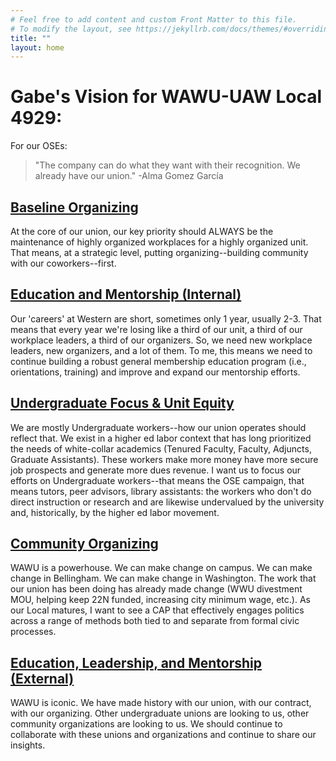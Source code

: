```yaml
---
# Feel free to add content and custom Front Matter to this file.
# To modify the layout, see https://jekyllrb.com/docs/themes/#overriding-theme-defaults
title: ""
layout: home
---
```


# Gabe's Vision for WAWU-UAW Local 4929:
For our OSEs:
> "The company can do what they want with their recognition. We already have our union." -Alma Gomez García

## [Baseline Organizing](/2024/10/14/organizing.html)
At the core of our union, our key priority should ALWAYS be the maintenance of highly organized workplaces for a highly organized unit. That means, at a strategic level, putting organizing--building community with our coworkers--first.

## [Education and Mentorship (Internal)](/2024/10/14/education-and-mentorship.html)
Our 'careers' at Western are short, sometimes only 1 year, usually 2-3. That means that every year we're losing like a third of our unit, a third of our workplace leaders, a third of our organizers. So, we need new workplace leaders, new organizers, and a lot of them. To me, this means we need to continue building a robust general membership education program (i.e., orientations, training) and improve and expand our mentorship efforts.

## [Undergraduate Focus & Unit Equity](/2024/10/14/undergrad-focus.html)
We are mostly Undergraduate workers--how our union operates should reflect that. We exist in a higher ed labor context that has long prioritized the needs of white-collar academics (Tenured Faculty, Faculty, Adjuncts, Graduate Assistants). These workers make more money have more secure job prospects and generate more dues revenue. I want us to focus our efforts on Undergraduate workers--that means the OSE campaign, that means tutors, peer advisors, library assistants: the workers who don't do direct instruction or research and are likewise undervalued by the university and, historically, by the higher ed labor movement.

## [Community Organizing](/2024/10/14/community-organizing.html)
WAWU is a powerhouse. We can make change on campus. We can make change in Bellingham. We can make change in Washington. The work that our union has been doing has already made change (WWU divestment MOU, helping keep 22N funded, increasing city minimum wage, etc.). As our Local matures, I want to see a CAP that effectively engages politics across a range of methods both tied to and separate from formal civic processes.

## [Education, Leadership, and Mentorship (External)](/2024/10/14/external-education-and-leadership.html)
WAWU is iconic. We have made history with our union, with our contract, with our organizing. Other undergraduate unions are looking to us, other community organizations are looking to us. We should continue to collaborate with these unions and organizations and continue to share our insights.

